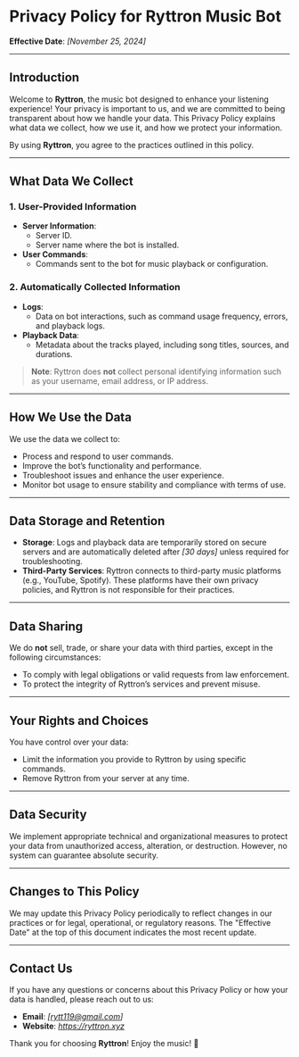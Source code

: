 # Privacy Policy for Ryttron Music Bot

**Effective Date**: *[November 25, 2024]*

---

## Introduction

Welcome to **Ryttron**, the music bot designed to enhance your listening experience! Your privacy is important to us, and we are committed to being transparent about how we handle your data. This Privacy Policy explains what data we collect, how we use it, and how we protect your information.

By using **Ryttron**, you agree to the practices outlined in this policy.

---

## What Data We Collect

### 1. User-Provided Information
- **Server Information**:
  - Server ID.
  - Server name where the bot is installed.
- **User Commands**:
  - Commands sent to the bot for music playback or configuration.

### 2. Automatically Collected Information
- **Logs**:
  - Data on bot interactions, such as command usage frequency, errors, and playback logs.
- **Playback Data**:
  - Metadata about the tracks played, including song titles, sources, and durations.

> **Note**: Ryttron does **not** collect personal identifying information such as your username, email address, or IP address.

---

## How We Use the Data

We use the data we collect to:
- Process and respond to user commands.
- Improve the bot’s functionality and performance.
- Troubleshoot issues and enhance the user experience.
- Monitor bot usage to ensure stability and compliance with terms of use.

---

## Data Storage and Retention

- **Storage**: Logs and playback data are temporarily stored on secure servers and are automatically deleted after *[30 days]* unless required for troubleshooting.
- **Third-Party Services**: Ryttron connects to third-party music platforms (e.g., YouTube, Spotify). These platforms have their own privacy policies, and Ryttron is not responsible for their practices.

---

## Data Sharing

We do **not** sell, trade, or share your data with third parties, except in the following circumstances:
- To comply with legal obligations or valid requests from law enforcement.
- To protect the integrity of Ryttron’s services and prevent misuse.

---

## Your Rights and Choices

You have control over your data:
- Limit the information you provide to Ryttron by using specific commands.
- Remove Ryttron from your server at any time.

---

## Data Security

We implement appropriate technical and organizational measures to protect your data from unauthorized access, alteration, or destruction. However, no system can guarantee absolute security.

---

## Changes to This Policy

We may update this Privacy Policy periodically to reflect changes in our practices or for legal, operational, or regulatory reasons. The "Effective Date" at the top of this document indicates the most recent update.

---

## Contact Us

If you have any questions or concerns about this Privacy Policy or how your data is handled, please reach out to us:

- **Email**: *[rytt119@gmail.com]*  
- **Website**: *https://ryttron.xyz*  

Thank you for choosing **Ryttron**! Enjoy the music! 🎵
